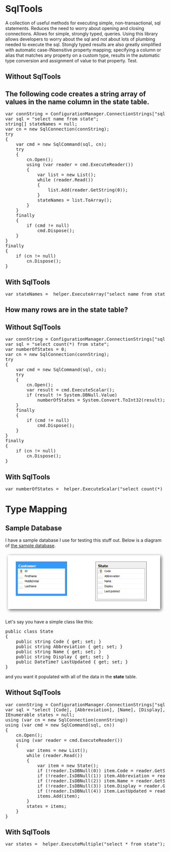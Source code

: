 # SqlTools

A collection of useful methods for executing simple, non-transactional, sql statements.  Reduces the need to worry about opening and closing connections.  Allows for simple, strongly typed, queries.  Using this library allows developers to worry about the sql and not about lots of plumbing needed to execute the sql.  Stongly typed results are also greatly simplified with automatic case-INsensitive property mapping; specifying a column or alias that matches any property on a custom type, results in the automatic type conversion and assignment of value to that property.
Test.

## Without SqlTools

## The following code creates a string array of values in the **name** column in the **state** table.

<pre>
var connString = ConfigurationManager.ConnectionStrings["sqltools"].ConnectionString;
var sql = "select name from state";
string[] stateNames = null;
var cn = new SqlConnection(connString);
try
{
	var cmd = new SqlCommand(sql, cn);
	try
	{
		cn.Open();
		using (var reader = cmd.ExecuteReader())
		{
			var list = new List<string>();
			while (reader.Read())
			{
				list.Add(reader.GetString(0));
			}
			stateNames = list.ToArray();
		}
	}
	finally
	{
		if (cmd != null)
			cmd.Dispose();
	}
}
finally
{
	if (cn != null)
		cn.Dispose();
}
</pre>

## With SqlTools

<pre>
var stateNames = _helper.ExecuteArray<string>("select name from state");
</pre>

## How many rows are in the state table?

## Without SqlTools


<pre>
var connString = ConfigurationManager.ConnectionStrings["sqltools"].ConnectionString;
var sql = "select count(*) from state";
var numberOfStates = 0;
var cn = new SqlConnection(connString);
try
{
	var cmd = new SqlCommand(sql, cn);
	try
	{
		cn.Open();
		var result = cmd.ExecuteScalar();
		if (result != System.DBNull.Value)
			numberOfStates = System.Convert.ToInt32(result);
	}
	finally
	{
		if (cmd != null)
			cmd.Dispose();
	}
}
finally
{
	if (cn != null)
		cn.Dispose();
}
</pre>

## With SqlTools

<pre>
var numberOfStates = _helper.ExecuteScalar<int>("select count(*) from state");
</pre>

# Type Mapping

## Sample Database

I have a sample database I use for testing this stuff out.  Below is a diagram of [the sample database](https://github.com/chrcar01/SqlTools/blob/master/SqlTools.sql).  

![Sample Database Diagram](https://github.com/chrcar01/SqlTools/raw/master/dbdiagram.png)

Let's say you have a simple class like this:

<pre>
public class State
{
	public string Code { get; set; }
	public string Abbreviation { get; set; }
	public string Name { get; set; }
	public string Display { get; set; }
	public DateTime? LastUpdated { get; set; }        
}
</pre>

and you want it populated with all of the data in the **state** table.

## Without SqlTools

<pre>
var connString = ConfigurationManager.ConnectionStrings["sqltools"].ConnectionString;
var sql = "select [Code], [Abbreviation], [Name], [Display], [LastUpdated] from state";
IEnumerable<State> states = null;
using (var cn = new SqlConnection(connString))
using (var cmd = new SqlCommand(sql, cn))
{
	cn.Open();
	using (var reader = cmd.ExecuteReader())
	{
		var items = new List<State>();
		while (reader.Read())
		{
			var item = new State();
			if (!reader.IsDBNull(0)) item.Code = reader.GetString(0);
			if (!reader.IsDBNull(1)) item.Abbreviation = reader.GetString(1);
			if (!reader.IsDBNull(2)) item.Name = reader.GetString(2);
			if (!reader.IsDBNull(3)) item.Display = reader.GetString(3);
			if (!reader.IsDBNull(4)) item.LastUpdated = reader.GetDateTime(4);
			items.Add(item);
		}
		states = items;
	}
}
</pre>

## With SqlTools

<pre>
var states = _helper.ExecuteMultiple<State>("select * from state");
</pre>

